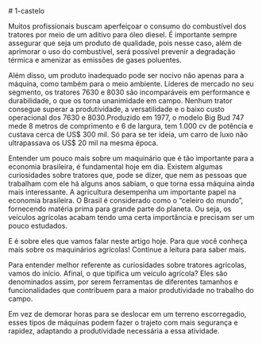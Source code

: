 <!DOCTYPE html>
<html lang=" " pt/br">
<head>

<meta charset="UTF/8">
# 1-castelo
  <p> Muitos profissionais buscam aperfeiçoar o consumo do combustível dos tratores por meio de um aditivo para óleo diesel.
É importante sempre assegurar que seja um produto de qualidade, pois nesse caso, além de aprimorar o uso do combustível, será possível prevenir a degradação térmica e amenizar as emissões de gases poluentes.<p/>

<p>Além disso, um produto inadequado pode ser nocivo não apenas para a máquina, como também para o meio ambiente.
Líderes de mercado no seu segmento, os tratores 7630 e 8030 são incomparáveis em performance e durabilidade, o que os torna unanimidade em campo. Nenhum trator consegue superar a produtividade, a versatilidade e o baixo custo operacional dos 7630 e 8030.Produzido em 1977, o modelo Big Bud 747 mede 8 metros de comprimento e 6 de largura, tem 1.000 cv de potência e custava cerca de US$ 300 mil. Só para se ter ideia, um carro de luxo não ultrapassava os US$ 20 mil na mesma época.<p/>

 <p>  Entender um pouco mais sobre um maquinário que é tão importante para a economia brasileira, é fundamental hoje em dia. Existem algumas curiosidades sobre tratores que, pode se dizer, que nem as pessoas que trabalham com ele há alguns anos sabiam, o que torna essa máquina ainda mais interessante.
A agricultura desempenha um importante papel na economia brasileira. O Brasil é considerado como o “celeiro do mundo”, fornecendo matéria prima para grande parte do planeta. Ou seja, os veículos agrícolas acabam tendo uma certa importância e precisam ser um pouco estudados.<p/>
<p>E é sobre eles que vamos falar neste artigo hoje. Para que você conheça mais sobre os maquinários agrícolas! Continue a leitura para saber mais.<p/>
<p>Para entender melhor referente as curiosidades sobre tratores agrícolas, vamos do início. Afinal, o que tipifica um veículo agrícola? Eles são denominados assim, por serem ferramentas de diferentes tamanhos e funcionalidades que contribuem para a maior produtividade no trabalho do campo. <p/>
<p>Em vez de demorar horas para se deslocar em um terreno escorregadio, esses tipos de máquinas podem fazer o trajeto com mais segurança e rapidez, adaptando a produtividade necessária a essa atividade.<p/>
<h1 tratores> <h1/>
